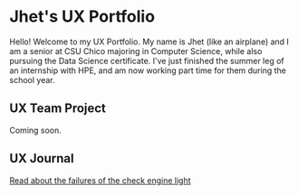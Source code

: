 # Jhet's UX Portfolio

Hello! Welcome to my UX Portfolio. My name is Jhet (like an airplane) and I am a senior at CSU Chico majoring in Computer Science, while also pursuing the Data Science certificate. I've just finished the summer leg of an internship with HPE, and am now working part time for them during the school year.

## UX Team Project

Coming soon.

## UX Journal

[Read about the failures of the check engine light](j01/)

